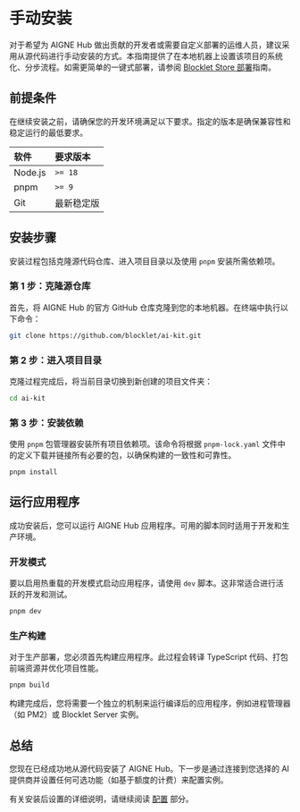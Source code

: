 # 手动安装

对于希望为 AIGNE Hub 做出贡献的开发者或需要自定义部署的运维人员，建议采用从源代码进行手动安装的方式。本指南提供了在本地机器上设置该项目的系统化、分步流程。如需更简单的一键式部署，请参阅 [Blocklet Store 部署](./deployment-and-installation-blocklet-store.md)指南。

## 前提条件

在继续安装之前，请确保您的开发环境满足以下要求。指定的版本是确保兼容性和稳定运行的最低要求。

| 软件 | 要求版本 |
| :--- | :--- |
| Node.js | `>= 18` |
| pnpm | `>= 9` |
| Git | 最新稳定版 |

## 安装步骤

安装过程包括克隆源代码仓库、进入项目目录以及使用 `pnpm` 安装所需依赖项。

### 第 1 步：克隆源仓库

首先，将 AIGNE Hub 的官方 GitHub 仓库克隆到您的本地机器。在终端中执行以下命令：

```bash 克隆仓库 icon=mdi:git
git clone https://github.com/blocklet/ai-kit.git
```

### 第 2 步：进入项目目录

克隆过程完成后，将当前目录切换到新创建的项目文件夹：

```bash 进入目录 icon=mdi:folder-open-outline
cd ai-kit
```

### 第 3 步：安装依赖

使用 `pnpm` 包管理器安装所有项目依赖项。该命令将根据 `pnpm-lock.yaml` 文件中的定义下载并链接所有必要的包，以确保构建的一致性和可靠性。

```bash 安装依赖 icon=mdi:download
pnpm install
```

## 运行应用程序

成功安装后，您可以运行 AIGNE Hub 应用程序。可用的脚本同时适用于开发和生产环境。

### 开发模式

要以启用热重载的开发模式启动应用程序，请使用 `dev` 脚本。这非常适合进行活跃的开发和测试。

```bash 启动开发服务器 icon=mdi:play-circle-outline
pnpm dev
```

### 生产构建

对于生产部署，您必须首先构建应用程序。此过程会转译 TypeScript 代码、打包前端资源并优化项目性能。

```bash 为生产环境构建 icon=mdi:cogs
pnpm build
```

构建完成后，您将需要一个独立的机制来运行编译后的应用程序，例如进程管理器（如 PM2）或 Blocklet Server 实例。

## 总结

您现在已经成功地从源代码安装了 AIGNE Hub。下一步是通过连接到您选择的 AI 提供商并设置任何可选功能（如基于额度的计费）来配置实例。

有关安装后设置的详细说明，请继续阅读 [配置](./configuration.md) 部分。